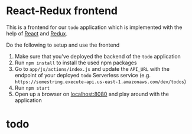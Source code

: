 # React-Redux frontend

This is a frontend for our `todo` application which is implemented with the help of [React](http://reactjs.org) and [Redux](http://reduxjs.org).

Do the following to setup and use the frontend

1. Make sure that you've deployed the backend of the `todo` application
2. Run `npm install` to install the used npm packages
3. Go to `app/js/actions/index.js` and update the `API_URL` with the endpoint of your deployed `todo` Serverless service (e.g. `https://somestring.execute-api.us-east-1.amazonaws.com/dev/todos`)
4. Run `npm start`
5. Open up a browser on [localhost:8080](http://localhost:8080) and play around with the application
# todo
